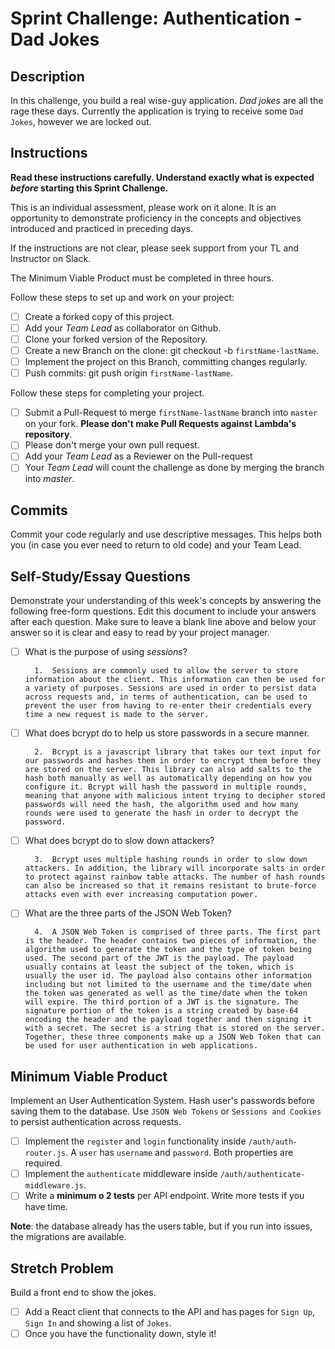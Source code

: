 # Sprint Challenge: Authentication - Dad Jokes

## Description

In this challenge, you build a real wise-guy application. _Dad jokes_ are all the rage these days. Currently the application is trying to receive some `Dad Jokes`, however we are locked out.

## Instructions

**Read these instructions carefully. Understand exactly what is expected _before_ starting this Sprint Challenge.**

This is an individual assessment, please work on it alone. It is an opportunity to demonstrate proficiency in the concepts and objectives introduced and practiced in preceding days.

If the instructions are not clear, please seek support from your TL and Instructor on Slack.

The Minimum Viable Product must be completed in three hours.

Follow these steps to set up and work on your project:

- [ ] Create a forked copy of this project.
- [ ] Add your _Team Lead_ as collaborator on Github.
- [ ] Clone your forked version of the Repository.
- [ ] Create a new Branch on the clone: git checkout -b `firstName-lastName`.
- [ ] Implement the project on this Branch, committing changes regularly.
- [ ] Push commits: git push origin `firstName-lastName`.

Follow these steps for completing your project.

- [ ] Submit a Pull-Request to merge `firstName-lastName` branch into `master` on your fork. **Please don't make Pull Requests against Lambda's repository**.
- [ ] Please don't merge your own pull request.
- [ ] Add your _Team Lead_ as a Reviewer on the Pull-request
- [ ] Your _Team Lead_ will count the challenge as done by merging the branch into _master_.

## Commits

Commit your code regularly and use descriptive messages. This helps both you (in case you ever need to return to old code) and your Team Lead.

## Self-Study/Essay Questions

Demonstrate your understanding of this week's concepts by answering the following free-form questions. Edit this document to include your answers after each question. Make sure to leave a blank line above and below your answer so it is clear and easy to read by your project manager.

- [ ] What is the purpose of using _sessions_?

        1.	Sessions are commonly used to allow the server to store information about the client. This information can then be used for a variety of purposes. Sessions are used in order to persist data across requests and, in terms of authentication, can be used to prevent the user from having to re-enter their credentials every time a new request is made to the server.

- [ ] What does bcrypt do to help us store passwords in a secure manner.

        2.	Bcrypt is a javascript library that takes our text input for our passwords and hashes them in order to encrypt them before they are stored on the server. This library can also add salts to the hash both manually as well as automatically depending on how you configure it. Bcrypt will hash the password in multiple rounds, meaning that anyone with malicious intent trying to decipher stored passwords will need the hash, the algorithm used and how many rounds were used to generate the hash in order to decrypt the password.

- [ ] What does bcrypt do to slow down attackers?

        3.	Bcrypt uses multiple hashing rounds in order to slow down attackers. In addition, the library will incorporate salts in order to protect against rainbow table attacks. The number of hash rounds can also be increased so that it remains resistant to brute-force attacks even with ever increasing computation power.

- [ ] What are the three parts of the JSON Web Token?

        4.	A JSON Web Token is comprised of three parts. The first part is the header. The header contains two pieces of information, the algorithm used to generate the token and the type of token being used. The second part of the JWT is the payload. The payload usually contains at least the subject of the token, which is usually the user id. The payload also contains other information including but not limited to the username and the time/date when the token was generated as well as the time/date when the token will expire. The third portion of a JWT is the signature. The signature portion of the token is a string created by base-64 encoding the header and the payload together and then signing it with a secret. The secret is a string that is stored on the server. Together, these three components make up a JSON Web Token that can be used for user authentication in web applications.

## Minimum Viable Product

Implement an User Authentication System. Hash user's passwords before saving them to the database. Use `JSON Web Tokens` or `Sessions and Cookies` to persist authentication across requests.

- [ ] Implement the `register` and `login` functionality inside `/auth/auth-router.js`. A `user` has `username` and `password`. Both properties are required.
- [ ] Implement the `authenticate` middleware inside `/auth/authenticate-middleware.js`.
- [ ] Write a **minimum o 2 tests** per API endpoint. Write more tests if you have time.

**Note**: the database already has the users table, but if you run into issues, the migrations are available.

## Stretch Problem

Build a front end to show the jokes.

- [ ] Add a React client that connects to the API and has pages for `Sign Up`, `Sign In` and showing a list of `Jokes`.
- [ ] Once you have the functionality down, style it!
